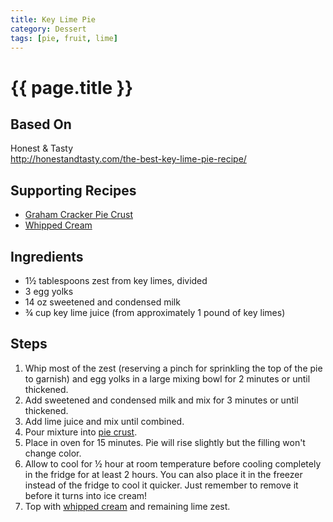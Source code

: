 ```yaml
---
title: Key Lime Pie
category: Dessert
tags: [pie, fruit, lime]
---
```


# {{ page.title }}

## Based On
Honest & Tasty
<br>
<http://honestandtasty.com/the-best-key-lime-pie-recipe/>

## Supporting Recipes
* [Graham Cracker Pie Crust](graham-cracker-pie-crust)
* [Whipped Cream](whipped-cream)

## Ingredients
* 1½ tablespoons zest from key limes, divided
* 3 egg yolks
* 14 oz sweetened and condensed milk
* ¾ cup key lime juice (from approximately 1 pound of key limes)

## Steps
1.  Whip most of the zest (reserving a pinch for sprinkling the top of the pie to garnish) and egg yolks in a large mixing bowl for 2 minutes or until thickened.
2.  Add sweetened and condensed milk and mix for 3 minutes or until thickened.
3.  Add lime juice and mix until combined.
4.  Pour mixture into [pie crust](graham-cracker-pie-crust).
5.  Place in oven for 15 minutes. Pie will rise slightly but the filling won't change color.
6.  Allow to cool for ½ hour at room temperature before cooling completely in the fridge for at least 2 hours. You can also place it in the freezer instead of the fridge to cool it quicker. Just remember to remove it before it turns into ice cream!
7.  Top with [whipped cream](whipped-cream) and remaining lime zest.

